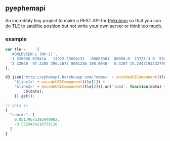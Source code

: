 ## pyephemapi

An incredibly tiny project to make a REST API for
[PyEphem](http://rhodesmill.org/pyephem/) so that you can do
TLE to satellite position but not write your own server or think
too much.

### example

```js
var tle =     [
  'WORLDVIEW-1 (WV-1)',
  '1 32060U 07041A   13222.53694131  .00003301  00000-0  13725-3 0  5540',
  '2 32060  97.3385 296.1673 0001236 108.0040   5.4207 15.24471932327959'
];

d3.json('http://ephemapi.herokuapp.com/?name=' + encodeURIComponent(tle[0]) +
    '&line1=' + encodeURIComponent(tle[1]) +
    '&line2=' + encodeURIComponent(tle[2])).on('load', function(data) {
        cb(data);
    }).get();
    
// data is
{
  "coords": [
    0.05179675295948982, 
    -0.5329474210739136
  ]
}
```

